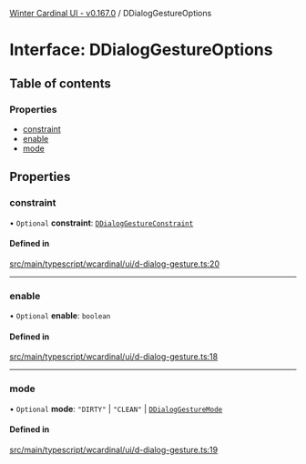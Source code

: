 [Winter Cardinal UI - v0.167.0](../index.md) / DDialogGestureOptions

# Interface: DDialogGestureOptions

## Table of contents

### Properties

- [constraint](DDialogGestureOptions.md#constraint)
- [enable](DDialogGestureOptions.md#enable)
- [mode](DDialogGestureOptions.md#mode)

## Properties

### constraint

• `Optional` **constraint**: [`DDialogGestureConstraint`](../index.md#ddialoggestureconstraint)

#### Defined in

[src/main/typescript/wcardinal/ui/d-dialog-gesture.ts:20](https://github.com/winter-cardinal/winter-cardinal-ui/blob/v0.167.0/src/main/typescript/wcardinal/ui/d-dialog-gesture.ts#L20)

___

### enable

• `Optional` **enable**: `boolean`

#### Defined in

[src/main/typescript/wcardinal/ui/d-dialog-gesture.ts:18](https://github.com/winter-cardinal/winter-cardinal-ui/blob/v0.167.0/src/main/typescript/wcardinal/ui/d-dialog-gesture.ts#L18)

___

### mode

• `Optional` **mode**: ``"DIRTY"`` \| ``"CLEAN"`` \| [`DDialogGestureMode`](../index.md#ddialoggesturemode)

#### Defined in

[src/main/typescript/wcardinal/ui/d-dialog-gesture.ts:19](https://github.com/winter-cardinal/winter-cardinal-ui/blob/v0.167.0/src/main/typescript/wcardinal/ui/d-dialog-gesture.ts#L19)
